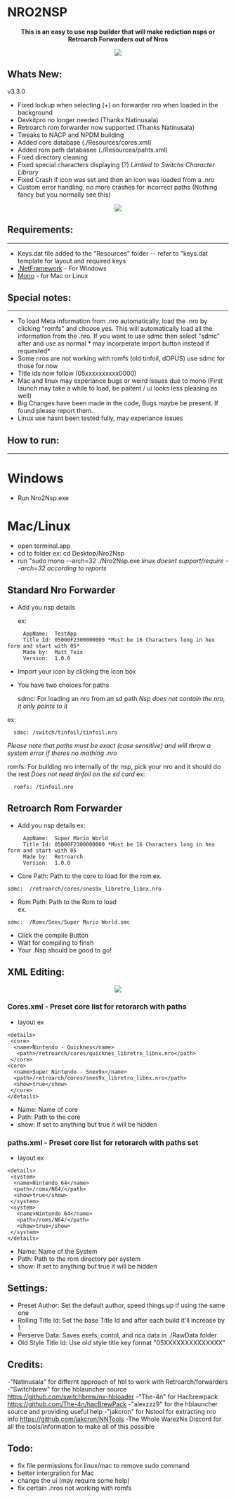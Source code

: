   # NRO2NSP
<p align="center">
<b> This is an easy to use nsp builder that will make rediction nsps or Retroarch Forwarders out of Nros</b><br>
</p>
<p align="center"> 
<img src="https://github.com/Root-MtX/Nro2Nsp/blob/master/Images/mainScreen.png">
</p>

## Whats New:

v3.3.0
- Fixed lockup when selecting (+) on forwarder nro when loaded in the background
- Devkitpro no longer needed (Thanks Natinusala)
- Retroarch rom forwarder now supported (Thanks Natinusala)
- Tweaks to NACP and NPDM building
- Added core database (./Resources/cores.xml)
- Added rom path databasee (./Resources/pahts.xml)
- Fixed directory cleaning
- Fixed special characters displaying (?) *Limtied to Switchs Character Library*
- Fixed Crash if icon was set and then an icon was loaded from a .nro
- Custom error handling, no more crashes for incorrect paths (Nothing fancy but you normally see this)
<p align="center"> 
<img src="https://github.com/Root-MtX/Nro2Nsp/blob/master/Images/errorOutput.jpg">
</p>


## Requirements: 
-------------
- Keys.dat file added to the "Resources" folder -- refer to "keys.dat template for layout and required keys
- [.NetFramework](https://www.microsoft.com/en-ca/download/details.aspx?id=49981) - For Windows
- [Mono](https://www.mono-project.com/) - for Mac or Linux 

## Special notes:
--------------
- To load Meta information from .nro automatically, load the .nro by clicking "romfs" and choose yes.
  This will automatically load all the information from the .nro. If you want to use sdmc then select "sdmc" after   and use as normal * may incorperate import button instead if requested*
- Some nros are not working with romfs (old tinfoil, dOPUS) use sdmc for those for now
- Title ids now follow (05xxxxxxxxxx0000)
- Mac and linux may experiance bugs or weird issues due to mono 
  (First launch may take a while to load, be paitent / ui looks less pleasing as well)
- Big Changes have been made in the code, Bugs maybe be present. If found please report them.
- Linux use hasnt been tested fully, may experiance issues

## How to run:
----
# Windows 
- Run Nro2Nsp.exe

# Mac/Linux 
- open terminal.app
- cd to folder ex: cd Desktop/Nro2Nsp
- run "sudo mono --arch=32 ./Nro2Nsp.exe *linux doesnt support/require --arch=32 according to reports*

## Standard Nro Forwarder

- Add you nsp details 

     ex: 
```
     AppName:  TestApp
     Title Id: 05000F2300000000 *Must be 16 Characters long in hex form and start with 05*    
     Made by:  Matt_Teix          	
     Version:  1.0.0
```
- Import your icon by clicking the Icon box 
- You have two choices for paths

  sdmc: For loading an nro from an sd path *Nsp does not contain the nro, it only points to it*

ex: 
```
  sdmc: /switch/tinfoil/tinfoil.nro    
```
  *Please note that paths must be exact (case sensitive) and will throw a system error if theres no mathing .nro*
 
  romfs: For building nro internally of thr nsp, pick your nro and it should do the rest 
  *Does not need tinfoil on the sd card*
  ex: 
```
  romfs: /tinfoil.nro 
```

## Retroarch Rom Forwarder 

- Add you nsp details 
ex: 
```
     AppName:  Super Mario World
     Title Id: 05000F2300000000 *Must be 16 Characters long in hex form and start with 05    
     Made by:  Retroarch          	
     Version:  1.0.0
 ```

- Core Path: Path to the core to load for the rom
ex.
```
sdmc:  /retroarch/cores/snes9x_libretro_libnx.nro
```
- Rom Path: Path to the Rom to load  
ex. 
```
sdmc:  /Roms/Snes/Super Mario World.smc
```
- Click the compile Button
- Wait for compiling to finsh
- Your .Nsp should be good to go!


## XML Editing:
<p align="center"> 
<img src="https://github.com/Root-MtX/Nro2Nsp/blob/master/Images/coreList.png">
</p>

### Cores.xml - Preset core list for retorarch with paths
- layout ex 
```
<details>
 <core>
  <name>Nintendo - Quicknes</name> 
   <path>/retroarch/cores/quicknes_libretro_libnx.nro</path>
 </core>
<core> 
  <name>Super Nintendo - Snex9x</name> 
  <path>/retroarch/cores/snes9x_libretro_libnx.nro</path> 
  <show>true</show>
 </core>
</details>
```
- Name: Name of core
- Path: Path to the core
- show: If set to anything but true it will be hidden

### paths.xml - Preset core list for retorarch with paths set
- layout ex 
```
<details>
 <system>
  <name>Nintendo 64</name> 
  <path>/roms/N64/</path>
  <show>true</show>
 </system>
 <system>
   <name>Nintendo 64</name> 
   <path>/roms/N64/</path>
   <show>true</show>
 </system>
</details>
```
- Name: Name of the System
- Path: Path to the rom directory per system
- show: If set to anything but true it will be hidden

## Settings:
- Preset Author: Set the default author, speed things up if using the same one
- Rolling Title Id: Set the base Title Id and after each build it'll increase by 1
- Perserve Data: Saves exefs, contol, and nca data in ./RawData folder
- Old Style Title Id: Use old style title key format "05XXXXXXXXXXXXXX"

## Credits: 	
-"Natinusala" for differnt approach of hbl to work with Retroarch/forwarders
-"Switchbrew" for the hblauncher source https://github.com/switchbrew/nx-hbloader
-"The-4n" for Hacbrewpack   https://github.com/The-4n/hacBrewPack
-"alexzzz9" for the hblauncher source and providing useful help
-"jakcron" for Nstool for extracting nro info https://github.com/jakcron/NNTools
-The Whole WarezNx Discord for all the tools/information to make all of this possible

## Todo:
- fix file permissions for linux/mac to remove sudo command
- better intergration for Mac
- change the ui (may require some help)
- fix certain .nros not working with romfs
